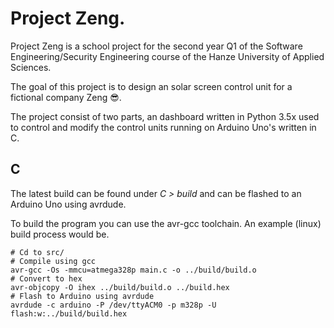 # Project Zeng.
Project Zeng is a school project for the second year Q1 of the Software Engineering/Security Engineering course of the Hanze University of Applied Sciences.

The goal of this project is to design an solar screen control unit for a fictional company Zeng 😎.

The project consist of two parts, an dashboard written in Python 3.5x used to control and modify the control units running on Arduino Uno's written in C.

## C
The latest build can be found under *C > build* and can be flashed to an Arduino Uno using avrdude.

To build the program you can use the avr-gcc toolchain.
An example (linux) build process would be.

    # Cd to src/
    # Compile using gcc
    avr-gcc -Os -mmcu=atmega328p main.c -o ../build/build.o
    # Convert to hex
    avr-objcopy -O ihex ../build/build.o ../build.hex
    # Flash to Arduino using avrdude
    avrdude -c arduino -P /dev/ttyACM0 -p m328p -U flash:w:../build/build.hex
